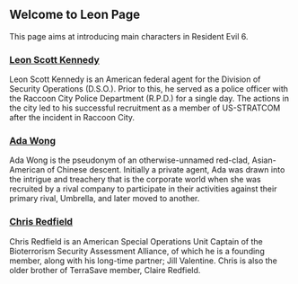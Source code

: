 ## Welcome to Leon Page

This page aims at introducing main characters in Resident Evil 6.

### [Leon Scott Kennedy](https://en.wikipedia.org/wiki/Leon_S._Kennedy)
Leon Scott Kennedy is an American federal agent for the Division of Security Operations (D.S.O.). Prior to this, he served as a police officer with the Raccoon City Police Department (R.P.D.) for a single day. The actions in the city led to his successful recruitment as a member of US-STRATCOM after the incident in Raccoon City.


### [Ada Wong](https://en.wikipedia.org/wiki/Ada_Wong)
Ada Wong is the pseudonym of an otherwise-unnamed red-clad, Asian-American of Chinese descent. Initially a private agent, Ada was drawn into the intrigue and treachery that is the corporate world when she was recruited by a rival company to participate in their activities against their primary rival, Umbrella, and later moved to another.


### [Chris Redfield](https://en.wikipedia.org/wiki/Chris_Redfield)
Chris Redfield is an American Special Operations Unit Captain of the Bioterrorism Security Assessment Alliance, of which he is a founding member, along with his long-time partner; Jill Valentine. Chris is also the older brother of TerraSave member, Claire Redfield.
